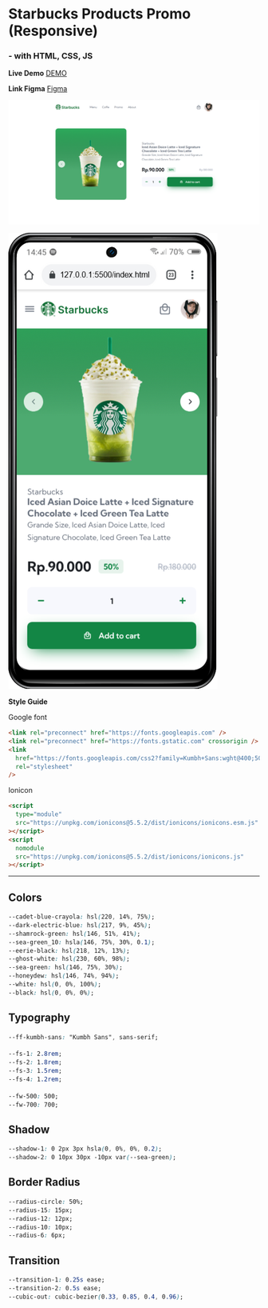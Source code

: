 # Starbucks Products Promo (Responsive)

### - with HTML, CSS, JS
**Live Demo** [DEMO](https://starbucks-promo-details.vercel.app/)

**Link Figma** [Figma](https://www.figma.com/file/Sm3K8mNiE1DVUOTbEccNzU/Starbucks-Promo?node-id=0%3A1&t=5tbliA14VYt9idDB-1)

![Screenshot Web Version](https://github.com/alamnaga/Starbucks-Promo-Details/blob/main/assets/images/Screenshots/Web.PNG)

![Screenshot MobileVersion](https://github.com/alamnaga/Starbucks-Promo-Details/blob/main/assets/images/Screenshots/mobile.png)

**Style Guide**

Google font

```html
<link rel="preconnect" href="https://fonts.googleapis.com" />
<link rel="preconnect" href="https://fonts.gstatic.com" crossorigin />
<link
  href="https://fonts.googleapis.com/css2?family=Kumbh+Sans:wght@400;500;700&display=swap"
  rel="stylesheet"
/>
```

Ionicon

```html
<script
  type="module"
  src="https://unpkg.com/ionicons@5.5.2/dist/ionicons/ionicons.esm.js"
></script>
<script
  nomodule
  src="https://unpkg.com/ionicons@5.5.2/dist/ionicons/ionicons.js"
></script>
```

---

## Colors

```css
--cadet-blue-crayola: hsl(220, 14%, 75%);
--dark-electric-blue: hsl(217, 9%, 45%);
--shamrock-green: hsl(146, 51%, 41%);
--sea-green_10: hsla(146, 75%, 30%, 0.1);
--eerie-black: hsl(218, 12%, 13%);
--ghost-white: hsl(230, 60%, 98%);
--sea-green: hsl(146, 75%, 30%);
--honeydew: hsl(146, 74%, 94%);
--white: hsl(0, 0%, 100%);
--black: hsl(0, 0%, 0%);
```

## Typography

```css
--ff-kumbh-sans: "Kumbh Sans", sans-serif;

--fs-1: 2.8rem;
--fs-2: 1.8rem;
--fs-3: 1.5rem;
--fs-4: 1.2rem;

--fw-500: 500;
--fw-700: 700;
```

## Shadow

```css
--shadow-1: 0 2px 3px hsla(0, 0%, 0%, 0.2);
--shadow-2: 0 10px 30px -10px var(--sea-green);
```

## Border Radius

```css
--radius-circle: 50%;
--radius-15: 15px;
--radius-12: 12px;
--radius-10: 10px;
--radius-6: 6px;
```

## Transition

```css
--transition-1: 0.25s ease;
--transition-2: 0.5s ease;
--cubic-out: cubic-bezier(0.33, 0.85, 0.4, 0.96);
```

